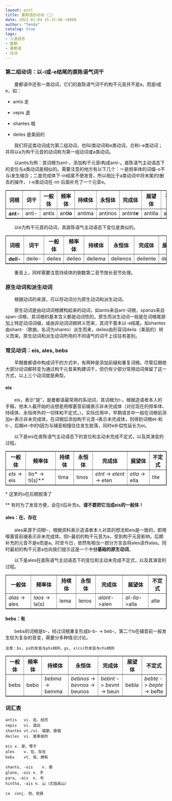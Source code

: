 ```yaml
---
layout: post
title: 曼都语的动词（二）
date: 2022-01-04 15:32:00 +0800
author: "Tenda"
catalog: true
tags:
- 人造语言
- 曼都
- 曼都语
- 动词
---
```


### 第二组动词：以-i或-e结尾的直陈语气词干

　　曼都语中还有一类动词，它们的直陈语气词干的构干元音并不是a，而是i或e，如：

* antis 走

* vepis 退

* shantes 唱

* deiles 是美丽的

　　我们将这类动词成为第二组动词，也叫i类动词和e类动词，合称i-e类动词；并将以a为构干元音的动词称为第一组动词或a类动词。

　　以antis为例：其词根为ant-，添加构干元音i构成anti-。直陈语气主动语态下的变位与a类动词是相似的。需要注意的地方有以下几个：一是频率体的词缀-o不与i发生缩合；二是完成体下-in结尾不便发音，所以相比于a类动词中将末尾的t删去的操作， i-e类动词在-nt-后面补充了一个元音e。

<table border="1">
  <tr>
    <th>词根</th>
    <th>词干</th>
    <th>一般体</th>
    <th>频率体</th>
    <th>持续体</th>
    <th>永恒体</th>
    <th>完成体</th>
    <th>展望体</th>
    <th>不定式</th>
  </tr>
  <tr>
    <th>ant-</th>
    <td>anti-</td>
    <td>antis</td>
    <td>ant<b>io</b></td>
    <td>antima</td>
    <td>antinos</td>
    <td>antint<b>e</b></td>
    <td>antilla</td>
    <td>antite</td>
  </tr>
</table>

　　以e为构干元音的动词，其直陈语气主动语态下变位是类似的。

<table border="1">
  <tr>
    <th>词根</th>
    <th>词干</th>
    <th>一般体</th>
    <th>频率体</th>
    <th>持续体</th>
    <th>永恒体</th>
    <th>完成体</th>
    <th>展望体</th>
    <th>不定式</th>
  </tr>
  <tr>
    <th>deil-</th>
    <td>deile-</td>
    <td>deiles</td>
    <td>deileo</td>
    <td>deilema</td>
    <td>deilenos</td>
    <td>deilente</td>
    <td>deilella</td>
    <td>deilete</td>
  </tr>
</table>

　　重音上，同样需要注意持续体的倒数第二音节按长音节处理。

### 原生动词和派生动词

　　根据动词的来源，可以将动词分为原生动词和派生动词。

　　原生动词是由动词词根建构起来的动词，如antis来自ant-词根，spanas来自span-词根，其词根的基本含义都是动词性的。原生而派生动词一般是在词根尾部加上特定动词词缀，或由非动词词根转义而来，其词干基本以-e结尾。如shantes由shant-（歌曲，名词为shanto）派生而来，deiles由形容词deila（美丽的）转义而来。原生动词和派生动词所用的不同语气的词干上往往有差别。

### 常见动词：eis, ales, bebs

　　早期曼都语中构成词干的方式中，有两种是添加前缀和重复词根。尽管后期绝大部分动词都转变为通过构干元音来构建词干，但仍有少部分常用动词保留了这一方式，以上三个动词就是典型。

#### eis

　　eis，表示“是”，是曼都语最常用的系动词，其词根为t-。根据造语者本人的手稿，他本人最开始的设想是用喉塞音前缀表示非未完成体（对应现在的频率体、持续体、永恒体外的一切体和不定式。）。实际应用中，早期语言中一般在词根前添加e-表示非未完成体，在词根后添加构干元音-i表示未完成体，则得到词根et-和ti-，后期et-中的t因为与辅音相撞往往发生脱落，同时e补偿性延长为ei。

　　以下是eis在直陈语气主动语态下的变位和主动未完成不定式，以及其演变的过程。

<table border="1">
  <tr>
    <th>一般体</th>
    <th>频率体</th>
    <th>持续体</th>
    <th>永恒体</th>
    <th>完成体</th>
    <th>展望体</th>
    <th>不定式</th>
  </tr>
  <tr>
    <td><i>ets</i> -> eis</td>
    <td><i>tio</i>* -> ti(s)**</td>
    <td>tima</td>
    <td>tinos</td>
    <td><i>etnt</i> -> <i>etent</i> -> eten</td>
    <td><i>etla</i> -> ella</td>
    <td>tite</td>
  </tr>
</table>

\* 这里的o在后期脱落了

\*\* 有时为了发音方便，会在ti后补充s。**请不要把它当成eis的一般体！**

#### ales：在、存在

　　ales来源于词根l-，根据资料表示造语者本人对其的想法和eis是一致的，即用喉塞音前缀表示非未完成体。但l-最初的构干元音为a，受到构干元音影响，后期补充的元音不是e而是a。时至今日，依然有相当一部分方言会将ales读作alas。同时最初的构干元音a也向我们提示这是一个**十分基础的原生动词**。

　　以下是ales在直陈语气主动语态下的变位和主动未完成不定式，以及其演变的过程。

<table border="1">
  <tr>
    <th>一般体</th>
    <th>频率体</th>
    <th>持续体</th>
    <th>永恒体</th>
    <th>完成体</th>
    <th>展望体</th>
    <th>不定式</th>
  </tr>
  <tr>
    <td><i>alas</i> -> ales</td>
    <td><i>laos</i> -> la(s)</td>
    <td>lema</td>
    <td>lenos</td>
    <td><i>alant</i>->alen</td>
    <td><i>al-lla</i>->alla</td>
    <td>alte</td>
  </tr>
</table>

#### bebs：有

　　bebs的词根是b-，经过词根重复形成b-b- -> beb-。第二个b在辅音前一般发生较为复杂的音变，需要分多种情况讨论。

```
注意：bs, ps的发音与phs相同，gs, x(cs)的发音与chs相同
```

<table border="1">
  <tr>
    <th>一般体</th>
    <th>频率体</th>
    <th>持续体</th>
    <th>永恒体</th>
    <th>完成体</th>
    <th>展望体</th>
    <th>不定式</th>
  </tr>
  <tr>
    <td>bebs</td>
    <td>bebo</td>
    <td><i>bebma</i> -> bemma</td>
    <td><i>bebnos</i> -> <i>bevnos</i> -> beunos</td>
    <td><i>bebnt</i> -> <i>bevnt</i> -> beun</td>
    <td>bebla</td>
    <td><i>bebte</i> -> <i>bepte</i> -> befte</td>
  </tr>
</table>

### 词汇表

```
antis	vi. 走、经历
vepis	vi. 退出
shantes	vt./vi. 唱歌、歌唱
deiles	vi. 是美丽的

eis	v. 是、等于
ales	v. 在、存在
bebs	vt. 有、拥有

shanto, -ois	n. 歌
glano, -ois n. 手
para, -ais	n. 书
hintha, -ais n. 山（尤指高山）

ca	conj. 但、但是
```
